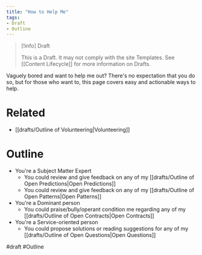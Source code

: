 ```yaml
---
title: "How to Help Me"
tags:
- Draft
- Outline
---
```

> [!info] Draft 
> 
> This is a Draft. It may not comply with the site Templates. See [[Content Lifecycle]] for more information on Drafts.

Vaguely bored and want to help me out?  There's no expectation that you do so, but for those who want to, this page covers easy and actionable ways to help.

# Related
- [[drafts/Outline of Volunteering|Volunteering]]

# Outline
- You're a Subject Matter Expert
	- You could review and give feedback on any of my [[drafts/Outline of Open Predictions|Open Predictions]]
	- You could review and give feedback on any of my [[drafts/Outline of Open Patterns|Open Patterns]]
- You're a Dominant person
	- You could praise/bully/operant condition me regarding any of my [[drafts/Outline of Open Contracts|Open Contracts]]
- You're a Service-oriented person
	- You could propose solutions or reading suggestions for any of my [[drafts/Outline of Open Questions|Open Questions]]



#draft #Outline 
